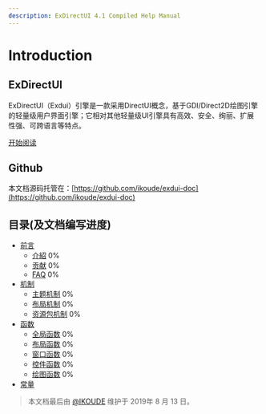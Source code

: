 ```yaml
---
description: ExDirectUI 4.1 Compiled Help Manual
---
```


# Introduction

## ExDirectUI

ExDirectUI（Exdui）引擎是一款采用DirectUI概念，基于GDI/Direct2D绘图引擎的轻量级用户界面引擎；它相对其他轻量级UI引擎具有高效、安全、绚丽、扩展性强、可跨语言等特点。

[开始阅读](./)

## Github

本文档源码托管在：[https://github.com/ikoude/exdui-doc](https://github.com/ikoude/exdui-doc)

## 目录\(及文档编写进度\)

* [前言]()
  * [介紹](preface/introduction.md) 0% 
  * [贡献](preface/contributing.md) 0% 
  * [FAQ](preface/faq.md) 0% 
* [机制](./)
  * [主题机制](./) 0%
  * [布局机制](./) 0%
  * [资源包机制](./) 0%
* [函数](https://)
  * [全局函数](./) 0%
  * [布局函数](./) 0%
  * [窗口函数](./) 0%
  * [控件函数](./) 0%
  * [绘图函数](./) 0%
* [常量](https://)

> 本文档最后由 [@IKOUDE](https://github.com/ikoude) 维护于 2019年 8 月 13 日。

